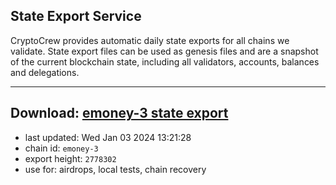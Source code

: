 ## State Export Service
CryptoCrew provides automatic daily state exports for all chains we validate. State export files can be used as genesis files and are a snapshot of the current blockchain state, including all validators, accounts, balances and delegations.

---
**Download: [emoney-3 state export](https://dl.ccvalidators.com/SERVICE/emoney/emoney-3_export_2778302.json)**
---

- last updated: Wed Jan 03 2024 13:21:28
- chain id: `emoney-3`
- export height: `2778302`
- use for: airdrops, local tests, chain recovery
